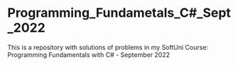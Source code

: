 # Programming_Fundametals_C#_Sept_2022
This is a repository with solutions of problems in my SoftUni Course: Programming Fundamentals with C# - September 2022
